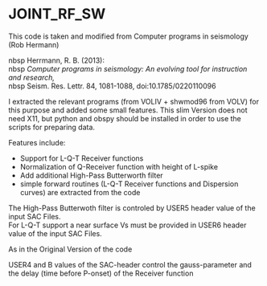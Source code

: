 
JOINT_RF_SW
===========

This code is taken and modified from Computer programs in seismology (Rob Hermann) 

nbsp Herrmann, R. B. (2013):  
nbsp *Computer programs in seismology: An evolving tool for instruction and research,*    
nbsp Seism. Res. Lettr. 84, 1081-1088, doi:10.1785/0220110096


I extracted the relevant programs (from VOLIV + shwmod96 from VOLV) for this purpose and added some small features.
This slim Version does not need X11, but python and obspy should be installed in order to use the scripts for preparing data.

Features include:

* Support for L-Q-T Receiver functions
* Normalization of Q-Receiver function with height of L-spike
* Add additional High-Pass Butterworth filter
* simple forward routines (L-Q-T Receiver functions and Dispersion curves) are extracted from the code

The High-Pass Butterwoth filter is controled by USER5 header value of the input SAC Files. <br>
For L-Q-T support a near surface Vs must be provided in USER6 header value of the input SAC Files.

As in the Original Version of the code

USER4 and B values of the SAC-header control the gauss-parameter and the delay (time before P-onset) of the Receiver function




